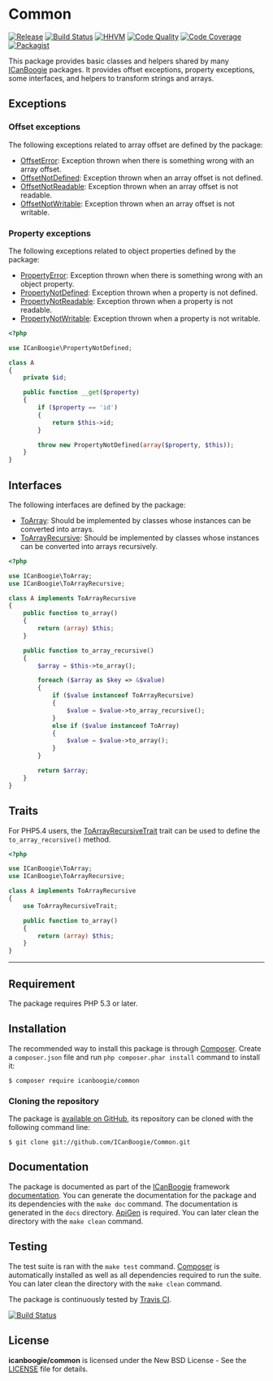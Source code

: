 # Common 

[![Release](https://img.shields.io/packagist/v/ICanBoogie/Common.svg)](https://packagist.org/packages/ICanBoogie/Common/releases)
[![Build Status](https://img.shields.io/travis/ICanBoogie/Common/master.svg)](http://travis-ci.org/ICanBoogie/Common)
[![HHVM](https://img.shields.io/hhvm/icanboogie/common.svg)](http://hhvm.h4cc.de/package/icanboogie/common)
[![Code Quality](https://img.shields.io/scrutinizer/g/ICanBoogie/Common/master.svg)](https://scrutinizer-ci.com/g/ICanBoogie/Common)
[![Code Coverage](https://img.shields.io/coveralls/ICanBoogie/Common/master.svg)](https://coveralls.io/r/ICanBoogie/Common)
[![Packagist](https://img.shields.io/packagist/dt/icanboogie/common.svg)](https://packagist.org/packages/icanboogie/common)

This package provides basic classes and helpers shared by many [ICanBoogie][]
packages. It provides offset exceptions, property exceptions, some interfaces, and helpers to
transform strings and arrays.





## Exceptions

### Offset exceptions

The following exceptions related to array offset are defined by the package:

* [OffsetError][]: Exception thrown when there is something wrong with an array offset.
* [OffsetNotDefined][]: Exception thrown when an array offset is not defined.
* [OffsetNotReadable][]: Exception thrown when an array offset is not readable.
* [OffsetNotWritable][]: Exception thrown when an array offset is not writable.





### Property exceptions

The following exceptions related to object properties defined by the package:

* [PropertyError](http://api.icanboogie.org/common/1.2/class-ICanBoogie.PropertyError.html): Exception thrown when there is something wrong with an object property.
* [PropertyNotDefined](http://api.icanboogie.org/common/1.2/class-ICanBoogie.PropertyNotDefined.html): Exception thrown when a property is not defined.
* [PropertyNotReadable](http://api.icanboogie.org/common/1.2/class-ICanBoogie.PropertyNotReadable.html): Exception thrown when a property is not readable.
* [PropertyNotWritable](http://api.icanboogie.org/common/1.2/class-ICanBoogie.PropertyNotWritable.html): Exception thrown when a property is not writable.

```php
<?php

use ICanBoogie\PropertyNotDefined;

class A
{
	private $id;

	public function __get($property)
	{
		if ($property == 'id')
		{
			return $this->id;
		}

		throw new PropertyNotDefined(array($property, $this));
	}
}
```





## Interfaces

The following interfaces are defined by the package:

- [ToArray][]: Should be implemented by classes whose instances can be converted into arrays.
- [ToArrayRecursive][]: Should be implemented by classes whose instances can be converted into
arrays recursively.

```php
<?php

use ICanBoogie\ToArray;
use ICanBoogie\ToArrayRecursive;

class A implements ToArrayRecursive
{
	public function to_array()
	{
		return (array) $this;
	}

	public function to_array_recursive()
	{
		$array = $this->to_array();

		foreach ($array as $key => &$value)
		{
			if ($value instanceof ToArrayRecursive)
			{
				$value = $value->to_array_recursive();
			}
			else if ($value instanceof ToArray)
			{
				$value = $value->to_array();
			}
		}

		return $array;
	}
}
```





## Traits

For PHP5.4 users, the [ToArrayRecursiveTrait][] trait can be used to define
the `to_array_recursive()` method.

```php
<?php

use ICanBoogie\ToArray;
use ICanBoogie\ToArrayRecursive;

class A implements ToArrayRecursive
{
	use ToArrayRecursiveTrait;

	public function to_array()
	{
		return (array) $this;
	}
}
```





----------

## Requirement

The package requires PHP 5.3 or later.





## Installation

The recommended way to install this package is through [Composer](http://getcomposer.org/).
Create a `composer.json` file and run `php composer.phar install` command to install it:

```
$ composer require icanboogie/common
```





### Cloning the repository

The package is [available on GitHub](https://github.com/ICanBoogie/Common), its repository can be
cloned with the following command line:

	$ git clone git://github.com/ICanBoogie/Common.git





## Documentation

The package is documented as part of the [ICanBoogie][] framework
[documentation][]. You can generate the documentation for the package
and its dependencies with the `make doc` command. The documentation is generated in the `docs`
directory. [ApiGen](http://apigen.org/) is required. You can later clean the directory with
the `make clean` command.





## Testing

The test suite is ran with the `make test` command. [Composer](http://getcomposer.org/) is
automatically installed as well as all dependencies required to run the suite. You can later
clean the directory with the `make clean` command.

The package is continuously tested by [Travis CI](http://about.travis-ci.org/).

[![Build Status](https://img.shields.io/travis/ICanBoogie/Common/master.svg)](http://travis-ci.org/ICanBoogie/Common)





## License

**icanboogie/common** is licensed under the New BSD License - See the [LICENSE](LICENSE) file for details.





[documentation]:         http://api.icanboogie.org/common/1.2/
[OffsetError]:           http://api.icanboogie.org/common/1.2/class-ICanBoogie.OffsetError.html
[OffsetNotDefined]:      http://api.icanboogie.org/common/1.2/class-ICanBoogie.OffsetNotDefined.html
[OffsetNotReadable]:     http://api.icanboogie.org/common/1.2/class-ICanBoogie.OffsetNotReadable.html
[OffsetNotWritable]:     http://api.icanboogie.org/common/1.2/class-ICanBoogie.OffsetNotWritable.html
[PropertyError]:         http://api.icanboogie.org/common/1.2/class-ICanBoogie.PropertyError.html
[PropertyNotDefined]:    http://api.icanboogie.org/common/1.2/class-ICanBoogie.PropertyNotDefined.html
[PropertyNotReadable]:   http://api.icanboogie.org/common/1.2/class-ICanBoogie.PropertyNotReadable.html
[PropertyNotWritable]:   http://api.icanboogie.org/common/1.2/class-ICanBoogie.PropertyNotWritable.html
[ToArray]:               http://api.icanboogie.org/common/1.2/class-ICanBoogie.ToArray.html
[ToArrayRecursive]:      http://api.icanboogie.org/common/1.2/class-ICanBoogie.ToArrayRecursive.html
[ToArrayRecursiveTrait]: http://api.icanboogie.org/common/1.2/class-ICanBoogie.ToArrayRecursiveTrait.html
[ICanBoogie]:            http://icanboogie.org/
